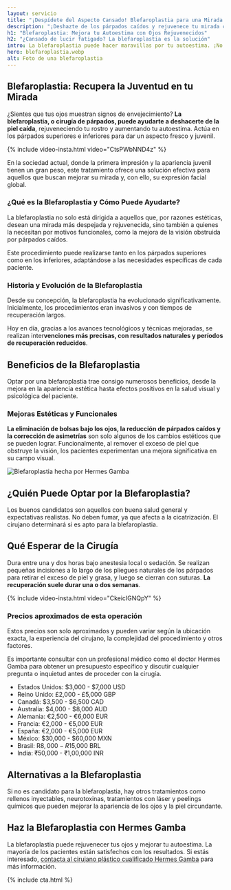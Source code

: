 ```yaml
---
layout: servicio
title: "¡Despídete del Aspecto Cansado! Blefaroplastia para una Mirada Renovada"
description: "¡Deshazte de los párpados caídos y rejuvenece tu mirada con la blefaroplastia! Consulta ahora para sentirte más joven y seguro de ti mismo."
h1: "Blefaroplastia: Mejora tu Autoestima con Ojos Rejuvenecidos"
h2: "¿Cansado de lucir fatigado? La blefaroplastia es la solución"
intro: La blefaroplastia puede hacer maravillas por tu autoestima. ¡No pierdas más tiempo! Descubre cómo mejorar tu apariencia y confianza aquí.
hero: blefaroplastia.webp
alt: Foto de una blefaroplastia
---
```

## Blefaroplastia: Recupera la Juventud en tu Mirada

¿Sientes que tus ojos muestran signos de envejecimiento? **La blefaroplastia, o cirugía de párpados, puede ayudarte a deshacerte de la piel caída**, rejuveneciendo tu rostro y aumentando tu autoestima. Actúa en los párpados superiores e inferiores para dar un aspecto fresco y juvenil.

{% include video-insta.html video="CtsPWbNND4z" %}

En la sociedad actual, donde la primera impresión y la apariencia juvenil tienen un gran peso, este tratamiento ofrece una solución efectiva para aquellos que buscan mejorar su mirada y, con ello, su expresión facial global.

### ¿Qué es la Blefaroplastia y Cómo Puede Ayudarte?

La blefaroplastia no solo está dirigida a aquellos que, por razones estéticas, desean una mirada más despejada y rejuvenecida, sino también a quienes la necesitan por motivos funcionales, como la mejora de la visión obstruida por párpados caídos.

Este procedimiento puede realizarse tanto en los párpados superiores como en los inferiores, adaptándose a las necesidades específicas de cada paciente.

### Historia y Evolución de la Blefaroplastia

Desde su concepción, la blefaroplastia ha evolucionado significativamente. Inicialmente, los procedimientos eran invasivos y con tiempos de recuperación largos.

Hoy en día, gracias a los avances tecnológicos y técnicas mejoradas, se realizan inter**venciones más precisas, con resultados naturales y períodos de recuperación reducidos**.

## Beneficios de la Blefaroplastia

Optar por una blefaroplastia trae consigo numerosos beneficios, desde la mejora en la apariencia estética hasta efectos positivos en la salud visual y psicológica del paciente.

### Mejoras Estéticas y Funcionales

**La eliminación de bolsas bajo los ojos, la reducción de párpados caídos y la corrección de asimetrías** son solo algunos de los cambios estéticos que se pueden lograr. Funcionalmente, al remover el exceso de piel que obstruye la visión, los pacientes experimentan una mejora significativa en su campo visual.

![Blefaroplastia hecha por Hermes Gamba]({{'img/blefaroplastia-gamba.webp'|relative_url}} "Blefaroplastia Hermes Gamba")

## ¿Quién Puede Optar por la Blefaroplastia?

Los buenos candidatos son aquellos con buena salud general y expectativas realistas. No deben fumar, ya que afecta a la cicatrización. El cirujano determinará si es apto para la blefaroplastia.

## Qué Esperar de la Cirugía

Dura entre una y dos horas bajo anestesia local o sedación. Se realizan pequeñas incisiones a lo largo de los pliegues naturales de los párpados para retirar el exceso de piel y grasa, y luego se cierran con suturas. **La recuperación suele durar una o dos semanas**.

{% include video-insta.html video="CkeicIGNQpY" %}

### Precios aproximados de esta operación

Estos precios son solo aproximados y pueden variar según la ubicación exacta, la experiencia del cirujano, la complejidad del procedimiento y otros factores.

Es importante consultar con un profesional médico como el doctor Hermes Gamba para obtener un presupuesto específico y discutir cualquier pregunta o inquietud antes de proceder con la cirugía.

* Estados Unidos: $3,000 - $7,000 USD
* Reino Unido: £2,000 - £5,000 GBP
* Canadá: $3,500 - $6,500 CAD
* Australia: $4,000 - $8,000 AUD
* Alemania: €2,500 - €6,000 EUR
* Francia: €2,000 - €5,000 EUR
* España: €2,000 - €5,000 EUR
* México: $30,000 - $60,000 MXN
* Brasil: R$8,000 - R$15,000 BRL
* India: ₹50,000 - ₹1,00,000 INR

## Alternativas a la Blefaroplastia

Si no es candidato para la blefaroplastia, hay otros tratamientos como rellenos inyectables, neurotoxinas, tratamientos con láser y peelings químicos que pueden mejorar la apariencia de los ojos y la piel circundante.

## Haz la Blefaroplastia con Hermes Gamba

La blefaroplastia puede rejuvenecer tus ojos y mejorar tu autoestima. La mayoría de los pacientes están satisfechos con los resultados. Si estás interesado, [contacta al cirujano plástico cualificado Hermes Gamba]({{'contacto'|relative_url}}) para más información.

{% include cta.html %}
